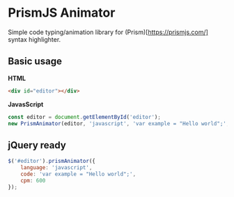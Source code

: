 # PrismJS Animator

Simple code typing/animation library for (Prism)[https://prismjs.com/] syntax highlighter.

## Basic usage

**HTML**

```html
<div id="editor"></div>
```

**JavasScript**
```javascript
const editor = document.getElementById('editor');
new PrismAnimator(editor, 'javascript', 'var example = "Hello world";', 600);
```


## jQuery ready
```javascript
$('#editor').prismAnimator({
    language: 'javascript',
    code: 'var example = "Hello world";',
    cpm: 600
});
```
